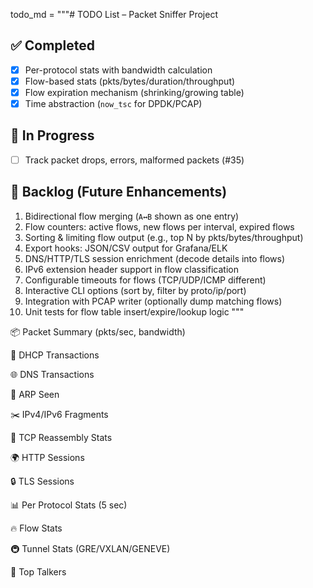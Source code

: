 todo_md = """# TODO List – Packet Sniffer Project

## ✅ Completed
- [x] Per-protocol stats with bandwidth calculation
- [x] Flow-based stats (pkts/bytes/duration/throughput)
- [x] Flow expiration mechanism (shrinking/growing table)
- [x] Time abstraction (`now_tsc` for DPDK/PCAP)

## 🔄 In Progress
- [ ] Track packet drops, errors, malformed packets (#35)

## 🚀 Backlog (Future Enhancements)
1. Bidirectional flow merging (`A↔B` shown as one entry)
2. Flow counters: active flows, new flows per interval, expired flows
3. Sorting & limiting flow output (e.g., top N by pkts/bytes/throughput)
4. Export hooks: JSON/CSV output for Grafana/ELK
5. DNS/HTTP/TLS session enrichment (decode details into flows)
6. IPv6 extension header support in flow classification
7. Configurable timeouts for flows (TCP/UDP/ICMP different)
8. Interactive CLI options (sort by, filter by proto/ip/port)
9. Integration with PCAP writer (optionally dump matching flows)
10. Unit tests for flow table insert/expire/lookup logic
"""

📦 Packet Summary (pkts/sec, bandwidth)

📡 DHCP Transactions

🌐 DNS Transactions

🔁 ARP Seen

✂️ IPv4/IPv6 Fragments

🔗 TCP Reassembly Stats

🌍 HTTP Sessions

🔒 TLS Sessions

📊 Per Protocol Stats (5 sec)

🔥 Flow Stats

🚇 Tunnel Stats (GRE/VXLAN/GENEVE)

👑 Top Talkers